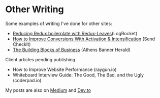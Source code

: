 # Other Writing
Some examples of writing I've done for other sites: 

- [Reducing Redux boilerplate with Redux-Leaves](https://blog.logrocket.com/reducing-redux-boilerplate-with-redux-leaves/)(LogRocket)
- [How to Improve Conversions With Activation & Intensification](https://sendcheckit.com/blog/how-to-improve-with-activation-and-intensification) (Send CheckIt)
- [The Building Blocks of Business](https://www.onlineathens.com/article/20140516/NEWS/305169966) (Athens Banner Herald)

Client articles pending publishing
- How to Improve Website Performance (raygun.io)
- Whiteboard Interview Guide: The Good, The Bad, and the Ugly (coderpad.io)

My posts are also on [Medium](https://medium.com/@gsto) and [Dev.to](https://dev.to/gsto)